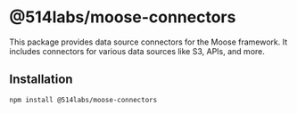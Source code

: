# @514labs/moose-connectors

This package provides data source connectors for the Moose framework. It includes connectors for various data sources like S3, APIs, and more.

## Installation

```bash
npm install @514labs/moose-connectors
```

